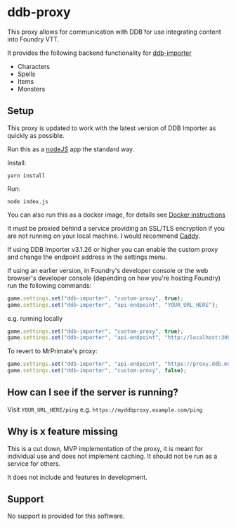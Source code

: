 # ddb-proxy

This proxy allows for communication with DDB for use integrating content into Foundry VTT.

It provides the following backend functionality for [ddb-importer](https://github.com/MrPrimate/ddb-importer)

* Characters
* Spells
* Items
* Monsters


## Setup

This proxy is updated to work with the latest version of DDB Importer as quickly as possible.

Run this as a [nodeJS](https://nodejs.org/en/) app the standard way.

Install:

```
yarn install
```

Run:

```
node index.js
```

You can also run this as a docker image, for details see [Docker instructions](docker/README.md)

It _must_ be proxied behind a service providing an SSL/TLS encryption if you are not running on your local machine. I would recommend [Caddy](https://caddyserver.com/).

If using DDB Importer v3.1.26 or higher you can enable the custom proxy and change the endpoint address in the settings menu.

If using an earlier version, in Foundry's developer console or the web browser's developer console (depending on how you're hosting Foundry) run the following commands:

```javascript
game.settings.set("ddb-importer", "custom-proxy", true);
game.settings.set("ddb-importer", "api-endpoint", "YOUR_URL_HERE");
```

e.g. running locally

```javascript
game.settings.set("ddb-importer", "custom-proxy", true);
game.settings.set("ddb-importer", "api-endpoint", "http://localhost:3000");
```

To revert to MrPrimate's proxy:
```javascript
game.settings.set("ddb-importer", "api-endpoint", "https://proxy.ddb.mrprimate.co.uk");
game.settings.set("ddb-importer", "custom-proxy", false);
```

## How can I see if the server is running?

Visit `YOUR_URL_HERE/ping` e.g. `https://myddbproxy.example.com/ping`

## Why is x feature missing

This is a cut down, MVP implementation of the proxy, it is meant for individual use and does not implement caching. It should not be run as a service for others.

It does not include and features in development.


## Support

No support is provided for this software.
